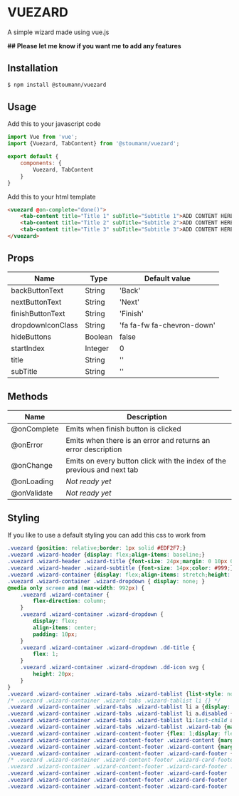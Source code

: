 # VUEZARD
A simple wizard made using vue.js

**## Please let me know if you want me to add any features**

## Installation
```sh
$ npm install @stoumann/vuezard
```

## Usage
Add this to your javascript code
```js
import Vue from 'vue';
import {Vuezard, TabContent} from '@stoumann/vuezard';

export default {
	components: {
		Vuezard, TabContent
	}
}
```

Add this to your html template
```html
<vuezard @on-complete="done()">
    <tab-content title="Title 1" subTitle="Subtitle 1">ADD CONTENT HERE</tab-content>
    <tab-content title="Title 2" subTitle="Subtitle 2">ADD CONTENT HERE</tab-content>
    <tab-content title="Title 3" subTitle="Subtitle 3">ADD CONTENT HERE</tab-content>
</vuezard>
```


## Props
| Name | Type | Default value |
| ------ | ------ | ------ |
| backButtonText | String | 'Back' |
| nextButtonText | String | 'Next' |
| finishButtonText | String | 'Finish' |
| dropdownIconClass | String | 'fa fa-fw fa-chevron-down' |
| hideButtons | Boolean | false |
| startIndex | Integer | 0 |
| title | String | '' |
| subTitle | String | '' |


## Methods
| Name | Description |
| ------ | ------ |
| @onComplete | Emits when finish button is clicked |
| @onError | Emits when there is an error and returns an error description
| @onChange | Emits on every button click with the index of the previous and next tab |
| @onLoading | *Not ready yet* |
| @onValidate | *Not ready yet* |


## Styling
If you like to use a default styling you can add this css to work from
```css
.vuezard {position: relative;border: 1px solid #EDF2F7;}
.vuezard .wizard-header {display: flex;align-items: baseline;}
.vuezard .wizard-header .wizard-title {font-size: 24px;margin: 0 10px 0 0;padding: 0;}
.vuezard .wizard-header .wizard-subtitle {font-size: 14px;color: #999;}
.vuezard .wizard-container {display: flex;align-items: stretch;height: 100%;}
.vuezard .wizard-container .wizard-dropdown { display: none; }
@media only screen and (max-width: 992px) {
    .vuezard .wizard-container {
        flex-direction: column;
    }
    .vuezard .wizard-container .wizard-dropdown {
        display: flex;
        align-items: center;
        padding: 10px;
    }
    .vuezard .wizard-container .wizard-dropdown .dd-title {
        flex: 1;
    }
    .vuezard .wizard-container .wizard-dropdown .dd-icon svg {
        height: 20px;
    }
}
.vuezard .wizard-container .wizard-tabs .wizard-tablist {list-style: none;margin: 0;padding: 0;height: 100%;background: #F7FAFC;border-right: 1px solid #EDF2F7;}
/* .vuezard .wizard-container .wizard-tabs .wizard-tablist li {} */
.vuezard .wizard-container .wizard-tabs .wizard-tablist li a {display: block;border-bottom: 1px solid #EDF2F7;text-decoration: none;}
.vuezard .wizard-container .wizard-tabs .wizard-tablist li a.disabled {color: #999;cursor: not-allowed;}
.vuezard .wizard-container .wizard-tabs .wizard-tablist li:last-child a {border-bottom: 0;}
.vuezard .wizard-container .wizard-tabs .wizard-tablist .wizard-tab {margin: 0;padding: 10px;}
.vuezard .wizard-container .wizard-content-footer {flex: 1;display: flex;flex-direction: column;}
.vuezard .wizard-container .wizard-content-footer .wizard-content {margin: 0;padding: 10px;display: flex;flex: 1;}
.vuezard .wizard-container .wizard-content-footer .wizard-content {margin: 0;padding: 10px;}
.vuezard .wizard-container .wizard-content-footer .wizard-card-footer {padding: 10px;background: #F7FAFC;border-top: 1px solid #EDF2F7;display: flex;justify-content: space-between;}
/* .vuezard .wizard-container .wizard-content-footer .wizard-card-footer .wizard-footer-left,
.vuezard .wizard-container .wizard-content-footer .wizard-card-footer .wizard-footer-right {} */
.vuezard .wizard-container .wizard-content-footer .wizard-card-footer .wizard-footer-left button,
.vuezard .wizard-container .wizard-content-footer .wizard-card-footer .wizard-footer-right button {background: #2D3748;border: none;color: #ffffff;padding: 4px 12px;border-radius: 4px;cursor: pointer;font-size: 12px;outline: none;}
.vuezard .wizard-container .wizard-content-footer .wizard-card-footer .wizard-footer-right button.finish-button {background: #f07d00 !important;}
```
